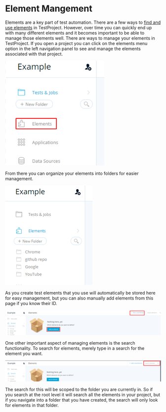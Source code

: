 # Element Mangement

Elements are a key part of test automation. There are a few ways to [find and use elements](../using-the-smart-test-recorder/finding-and-using-elements/) in TestProject. However, over time you can quickly end up with many different elements and it becomes important to be able to manage those elements well. There are ways to manage your elements in TestProject. If you open a project you can click on the elements menu option in the left navigation panel to see and manage the elements associated with that project.

![Element Management](../.gitbook/assets/image%20%2856%29.png)

From there you can organize your elements into folders for easier management.

![Element Folders](../.gitbook/assets/image%20%2811%29.png)

As you create test elements that you use will automatically be stored here for easy management, but you can also manually add elements from this page if you know their ID.

![Adding New Elements](../.gitbook/assets/image%20%28244%29.png)

One other important aspect of managing elements is the search functionality. To search for elements, merely type in a search for the element you want.

![Element Search](../.gitbook/assets/image%20%2898%29.png)

The search for this will be scoped to the folder you are currently in. So if you search at the root level it will search all the elements in your project, but if you navigate into a folder that you have created, the search will only look for elements in that folder. 

